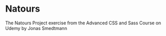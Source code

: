 # Natours
The Natours Project exercise from the Advanced CSS and Sass Course on Udemy by Jonas Smedtmann
